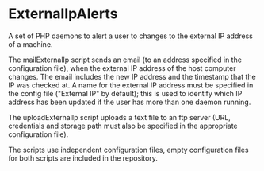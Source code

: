 # ExternalIpAlerts
A set of PHP daemons to alert a user to changes to the external IP address of a machine.

The mailExternalIp script sends an email (to an address specified in the configuration file), when the external IP address of the host computer changes. The email includes the new IP address and the timestamp that the IP was checked at. A name for the external IP address must be specified in the config file ("External IP" by default); this is used to identify which IP address has been updated if the user has more than one daemon running.

The uploadExternalIp script uploads a text file to an ftp server (URL, credentials and storage path must also be specified in the appropriate configuration file).

The scripts use independent configuration files, empty configuration files for both scripts are included in the repository.
